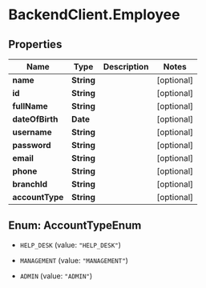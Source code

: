 # BackendClient.Employee

## Properties

Name | Type | Description | Notes
------------ | ------------- | ------------- | -------------
**name** | **String** |  | [optional] 
**id** | **String** |  | [optional] 
**fullName** | **String** |  | [optional] 
**dateOfBirth** | **Date** |  | [optional] 
**username** | **String** |  | [optional] 
**password** | **String** |  | [optional] 
**email** | **String** |  | [optional] 
**phone** | **String** |  | [optional] 
**branchId** | **String** |  | [optional] 
**accountType** | **String** |  | [optional] 



## Enum: AccountTypeEnum


* `HELP_DESK` (value: `"HELP_DESK"`)

* `MANAGEMENT` (value: `"MANAGEMENT"`)

* `ADMIN` (value: `"ADMIN"`)




